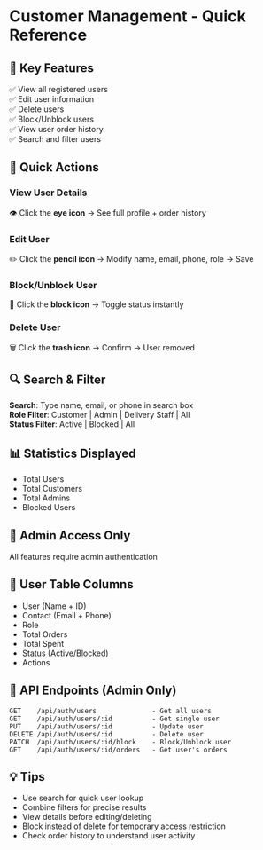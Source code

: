# Customer Management - Quick Reference

## 🎯 Key Features
✅ View all registered users  
✅ Edit user information  
✅ Delete users  
✅ Block/Unblock users  
✅ View user order history  
✅ Search and filter users  

## 🚀 Quick Actions

### View User Details
👁️ Click the **eye icon** → See full profile + order history

### Edit User
✏️ Click the **pencil icon** → Modify name, email, phone, role → Save

### Block/Unblock User
🚫 Click the **block icon** → Toggle status instantly

### Delete User
🗑️ Click the **trash icon** → Confirm → User removed

## 🔍 Search & Filter

**Search**: Type name, email, or phone in search box  
**Role Filter**: Customer | Admin | Delivery Staff | All  
**Status Filter**: Active | Blocked | All  

## 📊 Statistics Displayed
- Total Users
- Total Customers  
- Total Admins
- Blocked Users

## 🔐 Admin Access Only
All features require admin authentication

## 📱 User Table Columns
- User (Name + ID)
- Contact (Email + Phone)
- Role
- Total Orders
- Total Spent
- Status (Active/Blocked)
- Actions

## 🔗 API Endpoints (Admin Only)

```
GET    /api/auth/users              - Get all users
GET    /api/auth/users/:id          - Get single user
PUT    /api/auth/users/:id          - Update user
DELETE /api/auth/users/:id          - Delete user
PATCH  /api/auth/users/:id/block    - Block/Unblock user
GET    /api/auth/users/:id/orders   - Get user's orders
```

## 💡 Tips
- Use search for quick user lookup
- Combine filters for precise results
- View details before editing/deleting
- Block instead of delete for temporary access restriction
- Check order history to understand user activity
